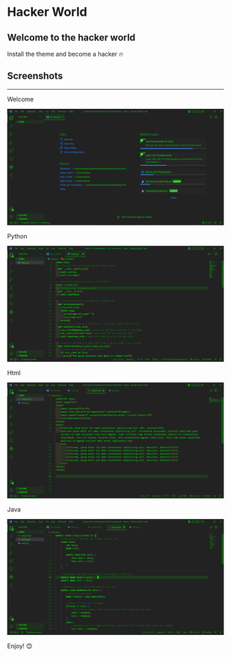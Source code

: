 # Hacker World

## Welcome to the hacker world  

Install the theme and become a hacker 🔥

## Screenshots  

---
Welcome

![Welcome screenshot](./screenshots/welcome.png)

Python

![Python screenshot](./screenshots/python.png)

Html

![Html screenshot](./screenshots/html.png)

Java

![Java screenshot](./screenshots/java.png)

Enjoy! 😊
